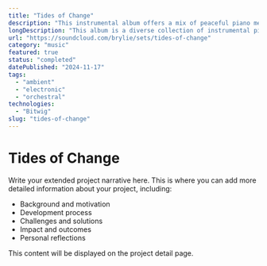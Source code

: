 ```yaml
---
title: "Tides of Change"
description: "This instrumental album offers a mix of peaceful piano melodies, heartfelt folk tunes, and darker electronic soundscapes, creating a journey of varied moods for quiet listening."
longDescription: "This album is a diverse collection of instrumental pieces exploring a range of emotions and sonic landscapes. From the gentle, reflective piano melodies of classical influence and serene folk ballads featuring acoustic instruments, to darker, more experimental electronic tracks with industrial and ambient textures, the album journeys through melancholic introspection, heartfelt yearning, and unsettling atmospheres. It showcases a blend of acoustic and electronic instrumentation, unified by a focus on evocative mood creation and atmospheric depth, perfect for cinematic soundscapes and introspective listening."
url: "https://soundcloud.com/brylie/sets/tides-of-change"
category: "music"
featured: true
status: "completed"
datePublished: "2024-11-17"
tags:
  - "ambient"
  - "electronic"
  - "orchestral"
technologies:
  - "Bitwig"
slug: "tides-of-change"
---
```


# Tides of Change

Write your extended project narrative here. This is where you can add more detailed information about your project, including:

- Background and motivation
- Development process
- Challenges and solutions
- Impact and outcomes
- Personal reflections

This content will be displayed on the project detail page.
